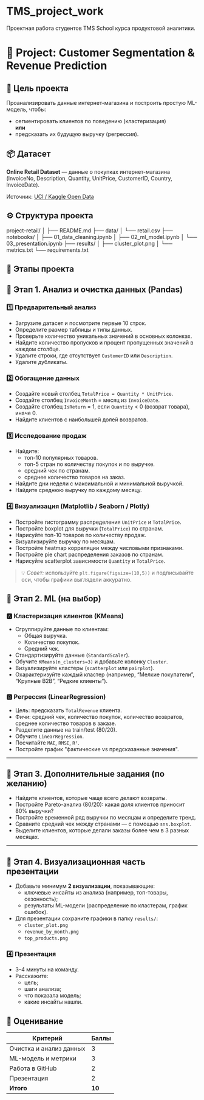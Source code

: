 # TMS_project_work
Проектная работа студентов TMS School курса продуктовой аналитики.

# 🛒 Project: Customer Segmentation & Revenue Prediction

## 🎯 Цель проекта
Проанализировать данные интернет-магазина и построить простую ML-модель, чтобы:
- сегментировать клиентов по поведению (кластеризация)  
  **или**
- предсказать их будущую выручку (регрессия).

## 📦 Датасет
**Online Retail Dataset** — данные о покупках интернет-магазина (InvoiceNo, Description, Quantity, UnitPrice, CustomerID, Country, InvoiceDate).

Источник: [UCI / Kaggle Open Data](https://www.kaggle.com/datasets/mashlyn/online-retail-ii-uci/data)

## ⚙️ Структура проекта
project-retail/
│
├── README.md
├── data/
│   └── retail.csv
├── notebooks/
│   ├── 01_data_cleaning.ipynb
│   ├── 02_ml_model.ipynb
│   └── 03_presentation.ipynb
├── results/
│   ├── cluster_plot.png
│   └── metrics.txt
└── requirements.txt

## 🚀 Этапы проекта

## 🧩 Этап 1. Анализ и очистка данных (Pandas)

### 1️⃣ Предварительный анализ
- Загрузите датасет и посмотрите первые 10 строк.
- Определите размер таблицы и типы данных.
- Проверьте количество уникальных значений в основных колонках.
- Найдите количество пропусков и процент пропущенных значений в каждом столбце.
- Удалите строки, где отсутствует `CustomerID` или `Description`.
- Удалите дубликаты.

### 2️⃣ Обогащение данных
- Создайте новый столбец `TotalPrice = Quantity * UnitPrice`.
- Создайте столбец `InvoiceMonth` = месяц из `InvoiceDate`.
- Создайте столбец `IsReturn` = 1, если `Quantity` < 0 (возврат товара), иначе 0.
- Найдите клиентов с наибольшей долей возвратов.

### 3️⃣ Исследование продаж
- Найдите:
  - топ-10 популярных товаров.
  - топ-5 стран по количеству покупок и по выручке.
  - средний чек по странам.
  - среднее количество товаров на заказ.
- Найдите дни недели с максимальной и минимальной выручкой.
- Найдите среднюю выручку по каждому месяцу.

### 4️⃣ Визуализация (Matplotlib / Seaborn / Plotly)
- Постройте гистограмму распределения `UnitPrice` и `TotalPrice`.
- Постройте boxplot для выручки (`TotalPrice`) по странам.
- Нарисуйте топ-10 товаров по количеству продаж.
- Визуализируйте выручку по месяцам.
- Постройте heatmap корреляции между числовыми признаками.
- Постройте pie chart распределения заказов по странам.
- Нарисуйте scatterplot зависимости `Quantity` и `TotalPrice`.

> 💡 *Совет:* используйте `plt.figure(figsize=(10,5))` и подписывайте оси, чтобы графики выглядели аккуратно.

## 🔹 Этап 2. ML (на выбор)

### 🅰️ Кластеризация клиентов (KMeans)
- Сгруппируйте данные по клиентам:
  - Общая выручка.
  - Количество покупок.
  - Средний чек.
- Стандартизируйте данные (`StandardScaler`).
- Обучите `KMeans(n_clusters=3)` и добавьте колонку `Cluster`.
- Визуализируйте кластеры (`scatterplot` или `pairplot`).
- Охарактеризуйте каждый кластер (например, “Мелкие покупатели”, “Крупные B2B”, “Редкие клиенты”).

### 🅱️ Регрессия (LinearRegression)
- Цель: предсказать `TotalRevenue` клиента.
- Фичи: средний чек, количество покупок, количество возвратов, среднее количество товаров в заказе.
- Разделите данные на train/test (80/20).
- Обучите `LinearRegression`.
- Посчитайте `MAE`, `RMSE`, `R²`.
- Постройте график "фактические vs предсказанные значения".

---

## 🔹 Этап 3. Дополнительные задания (по желанию)

- Найдите клиентов, которые чаще всего делают возвраты.
- Постройте Pareto-анализ (80/20): какая доля клиентов приносит 80% выручки?
- Постройте временной ряд выручки по месяцам и определите тренд.
- Сравните средний чек между странами — с помощью `sns.boxplot`.
- Выделите клиентов, которые делали заказы более чем в 3 разных месяцах.

---

## 🔹 Этап 4. Визуализационная часть презентации

- Добавьте минимум **2 визуализации**, показывающие:
  - ключевые инсайты из анализа (например, топ-товары, сезонность);
  - результаты ML-модели (распределение по кластерам, график ошибок).
- Для презентации сохраните графики в папку `results/`:
  - `cluster_plot.png`
  - `revenue_by_month.png`
  - `top_products.png`


### 4️⃣ Презентация
- 3–4 минуты на команду.
- Расскажите:
  - цель;
  - шаги анализа;
  - что показала модель;
  - какие инсайты нашли.

## 🧩 Оценивание
| Критерий | Баллы |
|-----------|--------|
| Очистка и анализ данных | 3 |
| ML-модель и метрики | 3 |
| Работа в GitHub | 2 |
| Презентация | 2 |
| **Итого** | **10** |
